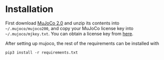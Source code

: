 # Installation 
First download [MuJoCo 2.0](https://www.roboti.us/index.html) and unzip its contents into `~/.mujoco/mujoco200`, and copy your MuJoCo license key into `~/.mujoco/mjkey.txt`. You can obtain a license key from [here](https://www.roboti.us/license.html).

After setting up mujoco, the rest of the requirements can be installed with
```
pip3 install -r requirements.txt
```
